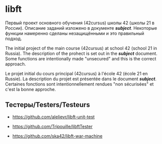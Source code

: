 # libft

Первый проект основного обучения (42cursus) школы 42 (школы 21 в России). Описание заданий изложено в документе ***subject***. Некоторые функции намеренно сделаны незащищёнными и это правильный подход.

The initial project of the main course (42cursus) at school 42 (school 21 in Russia). The description of the prohect is set out in the ***subject*** document. Some functions are intentionally made "unsecured" and this is the correct approach.

Le projet initial du cours principal (42cursus) à l'école 42 (école 21 en Russie). La description du projet est présentée dans le document ***subject***. Certaines fonctions sont intentionnellement rendues "non sécurisées" et c'est la bonne approche.

## Тестеры/Testers/Testeurs

* https://github.com/alelievr/libft-unit-test

* https://github.com/Tripouille/libftTester

* https://github.com/ska42/libft-war-machine